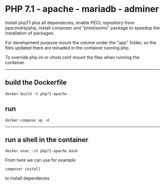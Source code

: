# PHP 7.1 - apache - mariadb - adminer

Install php7.1 plus all dependecies, enable PECL repository from ppa:ondrej/php, install composer and "prestissimo" package to speedup the installation of packages.

For development purpose mount the volume under the "app" folder, so the files updated there are reloaded in the container running php.

To override php.ini or vhost.conf mount the files when running the container.

----

## build the Dockerfile

```
docker build -t php71-apache .
```

## run

```
docker-compose up -d
```

----


## run a shell in the container

```
docker exec -it php71-apache bash
```

From here we can use for example:
```
composer install
```
to install dependecies 
